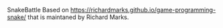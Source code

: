SnakeBattle
Based on https://richardmarks.github.io/game-programming-snake/ 
that is maintaned by Richard Marks.
